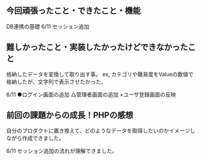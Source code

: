 <!-- readme.md -->
## 今回頑張ったこと・できたこと・機能
DB連携の基礎
6/11 セッション追加

## 難しかったこと・実装したかったけどできなかったこと
格納したデータを変換して取り出す事。
ex, カテゴリや難易度をValueの数値で格納したが、文字列で表示させたかった。

6/11
●ログイン画面の追加
△管理者画面の追加
×ユーザ登録画面の反映

## 前回の課題からの成長！PHPの感想
自分のプロダクトに置き換えて、どのようなデータを取得したいのかイメージしながら作成できました。

6/11
セッション追加の流れが理解できました。
